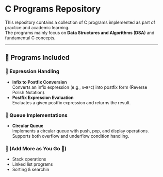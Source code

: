 # C Programs Repository

This repository contains a collection of C programs implemented as part of practice and academic learning.  
The programs mainly focus on **Data Structures and Algorithms (DSA)** and fundamental C concepts.

---

## 🚀 Programs Included

### 🔹 Expression Handling
- **Infix to Postfix Conversion**  
  Converts an infix expression (e.g., `A+B*C`) into postfix form (Reverse Polish Notation).  
- **Postfix Expression Evaluation**  
  Evaluates a given postfix expression and returns the result.

### 🔹 Queue Implementations
- **Circular Queue**  
  Implements a circular queue with push, pop, and display operations.  
  Supports both overflow and underflow condition handling.

### 🔹 (Add More as You Go 🚧)
- Stack operations  
- Linked list programs  
- Sorting & searchin
